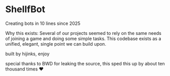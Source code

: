 <!--

<3 bwd
https://raw.githubusercontent.com/enbyte/deobfs-shell-source/refs/heads/main/shellshock.js

https://github.com/enbyte/ShellfBot

-->

# ShellfBot

Creating bots in 10 lines since 2025

Why this exists: Several of our projects seemed to rely on the same needs of joining a game and doing some simple tasks. This codebase exists as a unified, elegant, single point we can build upon.

built by hijinks, enjoy

special thanks to BWD for leaking the source, this sped this up by about ten thousand times ❤️

